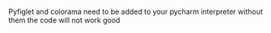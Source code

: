 Pyfiglet and colorama need to be added to your pycharm interpreter
without them the code will not work good